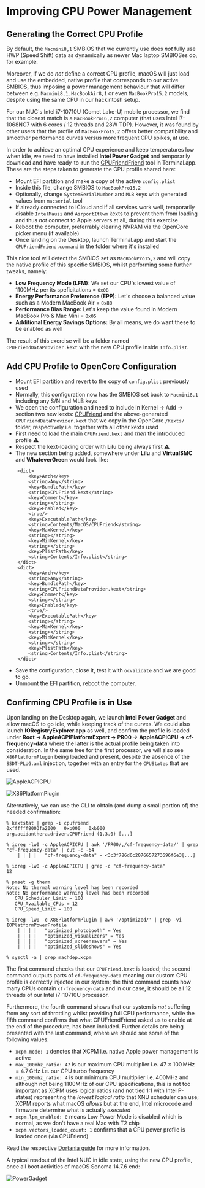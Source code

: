 # Improving CPU Power Management

## Generating the Correct CPU Profile

By default, the `Macmini8,1` SMBIOS that we currently use does _not_ fully use HWP (Speed Shift) data as dynamically as newer Mac laptop SMBIOSes do, for example.

Moreover, if we do _not_ define a correct CPU profile, macOS will just load and use the embedded, native profile that corresponds to our active SMBIOS, thus imposing a power management behaviour that will differ between e.g. `Macmini8,1`, `MacBookAir8,1` or even `MacBookPro15,2` models, despite using the same CPU in our hackintosh setup.

For our NUC's Intel i7-10710U (Comet Lake-U) mobile processor, we find that the closest match is a `MacBookPro16,2` computer (that uses Intel i7-1068NG7 with 6 cores / 12 threads and 28W TDP). However, it was found by other users that the profile of `MacBookPro15,2` offers better compatibility and smoother performance curves versus more frequent CPU spikes, at use.

In order to achieve an optimal CPU experience and keep temperatures low when idle, we need to have installed **Intel Power Gadget** and temporarily download and have ready-to-run the [CPUFriendFriend](https://github.com/corpnewt/CPUFriendFriend) tool in Terminal.app. These are the steps taken to generate the CPU profile shared here:

* Mount EFI partition and make a copy of the active `config.plist`
* Inside this file, change SMBIOS to `MacBookPro15,2`
* Optionally, change `SystemSerialNumber` and `MLB` keys with generated values from `macserial` tool
* If already connected to iCloud and if all services work well, temporarily disable `IntelMausi` and `AirportItlwm` kexts to prevent them from loading and thus _not_ connect to Apple servers at all, during this exercise
* Reboot the computer, preferrably clearing NVRAM via the OpenCore picker menu (if available)
* Once landing on the Desktop, launch Terminal.app and start the `CPUFriendFriend.command` in the folder where it's installed

This nice tool will detect the SMBIOS set as `MacBookPro15,2` and will copy the native profile of this specific SMBIOS, whilst performing some further tweaks, namely:

* **Low Frequency Mode (LFM):** We set our CPU's lowest value of 1100MHz per its speficitations = `0x0B`
* **Energy Performance Preference (EPP):** Let's choose a balanced value such as a Modern MacBook Air = `0x80`
* **Performance Bias Range:** Let's keep the value found in Modern MacBook Pro & Mac Mini = `0x05`
* **Additional Energy Savings Options:** By all means, we do want these to be enabled as well

The result of this exercise will be a folder named `CPUFriendDataProvider.kext` with the new CPU profile inside `Info.plist`.

## Add CPU Profile to OpenCore Configuration

* Mount EFI partition and revert to the copy of `config.plist` previously used
* Normally, this configuration now has the SMBIOS set back to `Macmini8,1` including any S/N and MLB keys
* We open the configuration and need to include in Kernel → Add → section two new kexts: [CPUFriend](https://github.com/acidanthera/CPUFriend/releases) and the above-generated `CPUFriendDataProvider.kext` that we copy in the OpenCore `/Kexts/` folder, respectively i.e. together with all other kexts used
* First need to load the main `CPUFriend.kext` and _then_ the introduced profile :warning:
* Respect the kext-loading order with **Lilu** being always first :warning:
* The new section being added, somewhere under **Lilu** and **VirtualSMC** and **WhateverGreen** would look like:

```
	<dict>
		<key>Arch</key>
		<string>Any</string>
		<key>BundlePath</key>
		<string>CPUFriend.kext</string>
		<key>Comment</key>
		<string></string>
		<key>Enabled</key>
		<true/>
		<key>ExecutablePath</key>
		<string>Contents/MacOS/CPUFriend</string>
		<key>MaxKernel</key>
		<string></string>
		<key>MinKernel</key>
		<string></string>
		<key>PlistPath</key>
		<string>Contents/Info.plist</string>
	</dict>
	<dict>
		<key>Arch</key>
		<string>Any</string>
		<key>BundlePath</key>
		<string>CPUFriendDataProvider.kext</string>
		<key>Comment</key>
		<string></string>
		<key>Enabled</key>
		<true/>
		<key>ExecutablePath</key>
		<string></string>
		<key>MaxKernel</key>
		<string></string>
		<key>MinKernel</key>
		<string></string>
		<key>PlistPath</key>
		<string>Contents/Info.plist</string>
	</dict>
```

* Save the configuration, close it, test it with `ocvalidate` and we are good to go.
* Unmount the EFI partition, reboot the computer.

## Confirming CPU Profile is in Use

Upon landing on the Desktop again, we launch **Intel Power Gadget** and allow macOS to go idle, while keeping track of the curves. We could also launch **IORegistryExplorer.app** as well, and confirm the profile is loaded under **Root → AppleACPIPlatformExpert → PR00 → AppleACPICPU → cf-frequency-data** where the latter is the actual profile being taken into consideration. In the same tree for the first processor, we will also see `X86PlatformPlugin` being loaded and present, despite the absence of the `SSDT-PLUG.aml` injection, together with an entry for the `CPUStates` that are used.

![AppleACPICPU](AppleACPICPU.png)

![X86PlatformPlugin](X86PlatformPlugin.png)

Alternatively, we can use the CLI to obtain (and dump a small portion of) the needed confirmation:

```
% kextstat | grep -i cpufriend
0xffffff8003fa2000   0xb000   0xb000   org.acidanthera.driver.CPUFriend (1.3.0) [...]

% ioreg -lw0 -c AppleACPICPU | awk '/PR00/,/cf-frequency-data/' | grep "cf-frequency-data" | cut -c -64
    | | | |   "cf-frequency-data" = <3c3f786d6c2076657273696f6e3[...]

% ioreg -lw0 -c AppleACPICPU | grep -c "cf-frequency-data"
12

% pmset -g therm
Note: No thermal warning level has been recorded
Note: No performance warning level has been recorded
   CPU_Scheduler_Limit = 100
   CPU_Available_CPUs = 12
   CPU_Speed_Limit = 100

% ioreg -lw0 -c X86PlatformPlugin | awk '/optimized/' | grep -vi IOPlatformPowerProfile
    | | | |   "optimized_photobooth" = Yes
    | | | |   "optimized_visualizers" = Yes
    | | | |   "optimized_screensavers" = Yes
    | | | |   "optimized_slideshows" = Yes

% sysctl -a | grep machdep.xcpm
```

The first command checks that our `CPUFriend.kext` is loaded; the second command outputs parts of
`cf-frequency-data` meaning our custom CPU profile is correctly injected in our system; the third command counts how many CPUs contain `cf-frequency-data` and in our case, it should be all 12 threads of our Intel i7-10710U processor.

Furthermore, the fourth command shows that our system is _not_ suffering from any sort of throttling whilst providing full CPU performance, while the fifth command confirms that what CPUFriendFriend asked us to enable at the end of the procedure, has been included. Further details are being presented with the last command, where we should see some of the following values:

* `xcpm.mode: 1` denotes that XCPM i.e. native Apple power management is active
* `max_100mhz_ratio: 47` is our maximum CPU multiplier i.e. 47 × 100 MHz = 4.7 GHz i.e. our CPU turbo frequency
* `min_100mhz_ratio: 4` is our minimum CPU multiplier i.e. 400MHz and although not being 1100MHz of our CPU specifications, this is not too important as XCPM uses logical ratios (and not tied 1:1 with Intel P-states) representing the _lowest logical ratio_ that XNU scheduler can use; XCPM reports what macOS _allows_ but at the end, Intel microcode and firmware determine what is actually _executed_
* `xcpm.lpm_enabled: 0` means Low Power Mode is disabled which is normal, as we don't have a real Mac with T2 chip
* `xcpm.vectors_loaded_count: 1` confirms that a CPU power profile is loaded once (via CPUFriend)

Read the respective [Dortania guide](https://dortania.github.io/OpenCore-Post-Install/universal/pm.html#using-cpufriend) for more information.

A typical readout of the Intel NUC in idle state, using the new CPU profile, once all boot activities of macOS Sonoma 14.7.6 end:

![PowerGadget](PowerGadget.png)
